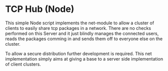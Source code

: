 # TCP Hub (Node)

This simple Node script implements the net-module to allow a cluster of clients to easily share tcp packages in a network.
There are no checks performed on this Server and it just blindly manages the connected users, reads the packages comming in and sends them off to everyone else on the cluster.

To allow a secure distribution further development is required. This net implementation simply aims at giving a base to a server side implementation of client clusters.
